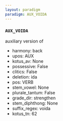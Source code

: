 ```yaml
---
layout: paradigm
paradigm: AUX_VOIDA
---
```

### ` AUX_VOIDA `

auxiliary version of
* harmony: back
* upos: AUX
* kotus_av: None
* possessive: False
* clitics: False
* deletion: ida
* pos: VERB
* stem_vowel: None
* plurale_tantum: False
* grade_dir: strengthen
* stem_diphthong: None
* suffix_regex: voida
* kotus_tn: 62
